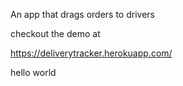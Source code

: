 An app that drags orders to drivers

checkout the demo at

https://deliverytracker.herokuapp.com/

hello world
